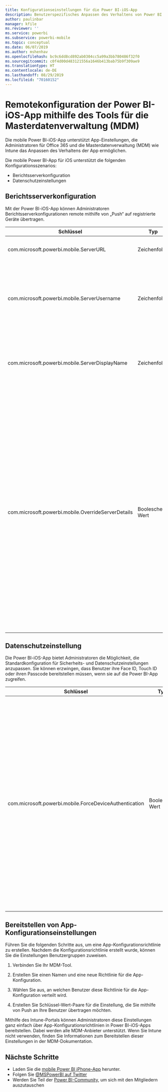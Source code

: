 ```yaml
---
title: Konfigurationseinstellungen für die Power BI-iOS-App
description: Benutzerspezifisches Anpassen des Verhaltens von Power BI für iOS mithilfe des MDM-Tools
author: paulinbar
manager: kfile
ms.reviewer: ''
ms.service: powerbi
ms.subservice: powerbi-mobile
ms.topic: conceptual
ms.date: 06/07/2019
ms.author: mshenhav
ms.openlocfilehash: bc9c6dd8cd892ab0304cc5a99a3bb780486f32f0
ms.sourcegitcommit: c0f4d00d483121556a1646b413bab75b9f309ae9
ms.translationtype: HT
ms.contentlocale: de-DE
ms.lasthandoff: 08/29/2019
ms.locfileid: "70160152"
---
```

# <a name="remotely-configure-power-bi-ios-app-using-mobile-device-management-mdm-tool"></a>Remotekonfiguration der Power BI-iOS-App mithilfe des Tools für die Masterdatenverwaltung (MDM)

Die mobile Power BI-iOS-App unterstützt App-Einstellungen, die Administratoren für Office 365 und die Masterdatenverwaltung (MDM) wie Intune das Anpassen des Verhaltens der App ermöglichen.

Die mobile Power BI-App für iOS unterstützt die folgenden Konfigurationsszenarios:

- Berichtsserverkonfiguration
- Datenschutzeinstellungen

## <a name="report-server-configuration"></a>Berichtsserverkonfiguration

Mit der Power BI-iOS-App können Administratoren Berichtsserverkonfigurationen remote mithilfe von „Push“ auf registrierte Geräte übertragen.

| Schlüssel | Typ | Beschreibung |
|---|---|---|
| com.microsoft.powerbi.mobile.ServerURL | Zeichenfolge | Berichtsserver-URL<br><br>Muss mit http/https beginnen.|
| com.microsoft.powerbi.mobile.ServerUsername | Zeichenfolge | [Optional]<br><br>Der Benutzername, der zum Verbinden des Servers verwendet wird.<br><br>Wenn keiner vorhanden ist, fordert die App den Benutzer auf, den Benutzernamen für die Verbindung einzugeben.|
| com.microsoft.powerbi.mobile.ServerDisplayName | Zeichenfolge | [Optional]<br><br>Der Standardwert ist „Berichtsserver“.<br><br>Ein Anzeigename, der in der App zur Darstellung des Servers verwendet wird. |
| com.microsoft.powerbi.mobile.OverrideServerDetails | Boolescher Wert | [Optional]<br><br>Der Standardwert ist TRUE. Wenn der Wert TRUE festgelegt ist, werden sämtliche Berichtsserverdefinitionen überschrieben, die möglicherweise bereits auf dem mobilen Gerät gespeichert sind. Alle Server, die bereits konfiguriert wurden, werden gelöscht. Wenn die Außerkraftsetzung auf TRUE festgelegt ist, wird dadurch auch verhindert, dass der Benutzer diese Konfiguration entfernt.<br><br>Bei FALSE werden die mithilfe von Push übertragenen Werte hinzugefügt, und vorhandene Einstellungen werden beibehalten. Wenn dieselbe Server-URL bereits in der mobilen App konfiguriert ist, werden keine Änderungen an der Konfiguration durch die App vorgenommen. Die App fordert den Benutzer nicht dazu auf, für denselben Server noch mal eine Authentifizierung durchzuführen. |

## <a name="data-protection-setting"></a>Datenschutzeinstellung

Die Power BI-iOS-App bietet Administratoren die Möglichkeit, die Standardkonfiguration für Sicherheits- und Datenschutzeinstellungen anzupassen. Sie können erzwingen, dass Benutzer ihre Face ID, Touch ID oder ihren Passcode bereitstellen müssen, wenn sie auf die Power BI-App zugreifen.

| Schlüssel | Typ | Beschreibung |
|---|---|---|
| com.microsoft.powerbi.mobile.ForceDeviceAuthentication | Boolescher Wert | Der Standardwert ist FALSE. <br><br>Biometrische Methoden wie TouchID oder FaceID können für den Zugriff von Benutzern auf die App auf ihrem Gerät erforderlich sein. Wenn dies der Fall ist, werden biometrische Methoden zusätzlich zur Authentifizierung verwendet.<br><br>Microsoft empfiehlt bei Verwendung von App-Schutzrichtlinien das Deaktivieren dieser Einstellung, um zwei Aufforderungen hinsichtlich des Zugriffs zu verhindern. |

## <a name="deploying-app-configuration-settings"></a>Bereitstellen von App-Konfigurationseinstellungen

Führen Sie die folgenden Schritte aus, um eine App-Konfigurationsrichtlinie zu erstellen. Nachdem die Konfigurationsrichtlinie erstellt wurde, können Sie die Einstellungen Benutzergruppen zuweisen.

1. Verbinden Sie Ihr MDM-Tool.

2. Erstellen Sie einen Namen und eine neue Richtlinie für die App-Konfiguration.

3. Wählen Sie aus, an welchen Benutzer diese Richtlinie für die App-Konfiguration verteilt wird.

4. Erstellen Sie Schlüssel-Wert-Paare für die Einstellung, die Sie mithilfe von Push an Ihre Benutzer übertragen möchten.

Mithilfe des Intune-Portals können Administratoren diese Einstellungen ganz einfach über App-Konfigurationsrichtlinien in Power BI-iOS-Apps bereitstellen.
Dabei werden alle MDM-Anbieter unterstützt. Wenn Sie Intune nicht verwenden, finden Sie Informationen zum Bereitstellen dieser Einstellungen in der MDM-Dokumentation.

## <a name="next-steps"></a>Nächste Schritte

* Laden Sie die [mobile Power BI iPhone-App](http://go.microsoft.com/fwlink/?LinkId=522062) herunter.
* Folgen Sie [@MSPowerBI auf Twitter](https://twitter.com/MSPowerBI)
* Werden Sie Teil der [Power BI-Community](http://community.powerbi.com/), um sich mit den Mitgliedern auszutauschen
